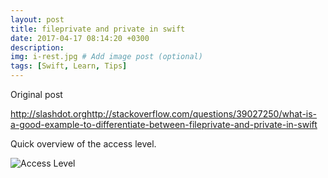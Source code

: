 ```yaml
---
layout: post
title: fileprivate and private in swift
date: 2017-04-17 08:14:20 +0300
description: 
img: i-rest.jpg # Add image post (optional)
tags: [Swift, Learn, Tips]
---
```

Original post

<http://slashdot.orghttp://stackoverflow.com/questions/39027250/what-is-a-good-example-to-differentiate-between-fileprivate-and-private-in-swift>

Quick overview of the access level. 

![Access Level]({{site.baseurl}}/assets/img/iMfhh.png)
